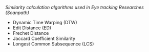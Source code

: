 *Similarity calculation algorithms used in Eye tracking Researches (Scanpath)*
- Dynamic Time Warping (DTW)
- Edit Distance (ED)
- Frechet Distance
- Jaccard Coefficient Similarity
- Longest Common Subsequence (LCS)
